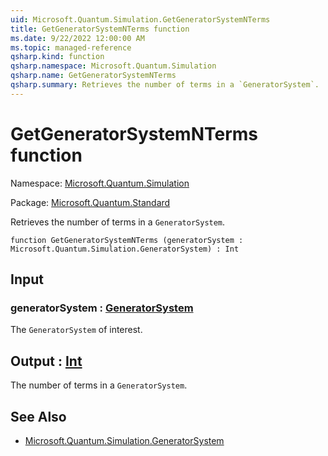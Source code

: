 ```yaml
---
uid: Microsoft.Quantum.Simulation.GetGeneratorSystemNTerms
title: GetGeneratorSystemNTerms function
ms.date: 9/22/2022 12:00:00 AM
ms.topic: managed-reference
qsharp.kind: function
qsharp.namespace: Microsoft.Quantum.Simulation
qsharp.name: GetGeneratorSystemNTerms
qsharp.summary: Retrieves the number of terms in a `GeneratorSystem`.
---
```


# GetGeneratorSystemNTerms function

Namespace: [Microsoft.Quantum.Simulation](xref:Microsoft.Quantum.Simulation)

Package: [Microsoft.Quantum.Standard](https://nuget.org/packages/Microsoft.Quantum.Standard)


Retrieves the number of terms in a `GeneratorSystem`.

```qsharp
function GetGeneratorSystemNTerms (generatorSystem : Microsoft.Quantum.Simulation.GeneratorSystem) : Int
```


## Input

### generatorSystem : [GeneratorSystem](xref:Microsoft.Quantum.Simulation.GeneratorSystem)

The `GeneratorSystem` of interest.



## Output : [Int](xref:microsoft.quantum.qsharp.valueliterals#int-literals)

The number of terms in a `GeneratorSystem`.

## See Also

- [Microsoft.Quantum.Simulation.GeneratorSystem](xref:Microsoft.Quantum.Simulation.GeneratorSystem)